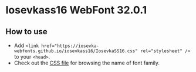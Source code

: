 # Iosevkass16 WebFont 32.0.1

## How to use

- Add `<link href="https://iosevka-webfonts.github.io/iosevkass16/IosevkaSS16.css" rel="stylesheet" />` to your `<head>`.
- Check out the [CSS file](./IosevkaSS16.css) for browsing the name of font family.
